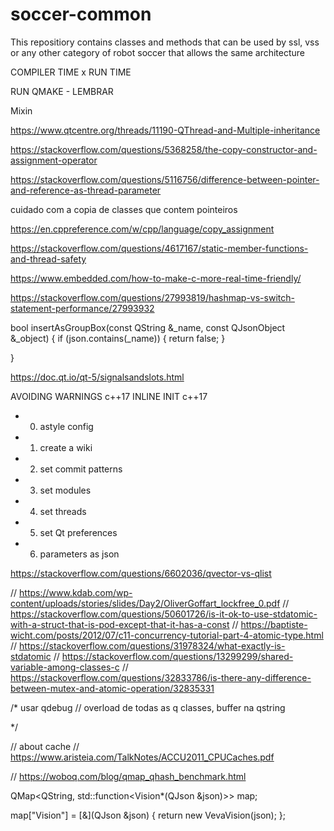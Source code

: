 # soccer-common
This repositiory contains classes and methods that can be used by ssl, vss or any other category of robot soccer that allows the same architecture

COMPILER TIME x RUN TIME

RUN QMAKE - LEMBRAR

Mixin

https://www.qtcentre.org/threads/11190-QThread-and-Multiple-inheritance

https://stackoverflow.com/questions/5368258/the-copy-constructor-and-assignment-operator

https://stackoverflow.com/questions/5116756/difference-between-pointer-and-reference-as-thread-parameter

cuidado com a copia de classes que contem pointeiros

https://en.cppreference.com/w/cpp/language/copy_assignment

https://stackoverflow.com/questions/4617167/static-member-functions-and-thread-safety

https://www.embedded.com/how-to-make-c-more-real-time-friendly/

https://stackoverflow.com/questions/27993819/hashmap-vs-switch-statement-performance/27993932

bool insertAsGroupBox(const QString &_name, const QJsonObject &_object) {
  if (json.contains(_name)) {
    return false;
  }

}

https://doc.qt.io/qt-5/signalsandslots.html

AVOIDING WARNINGS c++17
INLINE INIT c++17

- 00) astyle config
- 01) create a wiki
- 02) set commit patterns
- 03) set modules
- 04) set threads
- 05) set Qt preferences
- 06) parameters as json

https://stackoverflow.com/questions/6602036/qvector-vs-qlist

// https://www.kdab.com/wp-content/uploads/stories/slides/Day2/OliverGoffart_lockfree_0.pdf
// https://stackoverflow.com/questions/50601726/is-it-ok-to-use-stdatomic-with-a-struct-that-is-pod-except-that-it-has-a-const
// https://baptiste-wicht.com/posts/2012/07/c11-concurrency-tutorial-part-4-atomic-type.html
// https://stackoverflow.com/questions/31978324/what-exactly-is-stdatomic
// https://stackoverflow.com/questions/13299299/shared-variable-among-classes-c
// https://stackoverflow.com/questions/32833786/is-there-any-difference-between-mutex-and-atomic-operation/32835331

/*
usar qdebug // overload de todas as q classes, buffer na qstring

*/

// about cache
// https://www.aristeia.com/TalkNotes/ACCU2011_CPUCaches.pdf


// https://woboq.com/blog/qmap_qhash_benchmark.html

QMap<QString, std::function<Vision*(QJson &json)>> map;

map["Vision"] = [&](QJson &json) {
  return new VevaVision(json);
};
